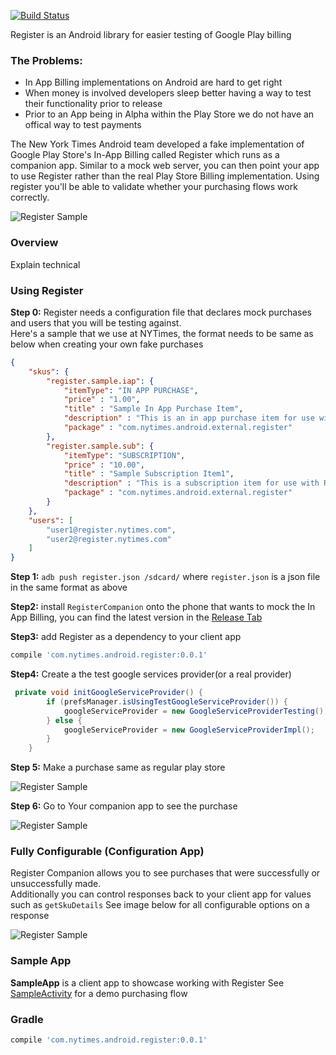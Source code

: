 [![Build Status](https://travis-ci.org/NYTimes/Register.svg?branch=master)](https://travis-ci.org/NYTimes/Register)

Register is an Android library for easier testing of Google Play billing

### The Problems:

+ In App Billing implementations on Android are  hard to get right
+ When money is involved developers sleep better having a way to test their functionality prior to release
+ Prior to an App being in Alpha within the Play Store we do not have an offical way to test payments

The New York Times Android team developed a fake implementation of Google Play Store's In-App Billing called Register
which runs as a companion app.  Similar to a mock web server, you can then point your app to use Register 
rather than the real Play Store Billing implementation.  Using register you'll be able to validate whether your purchasing flows work correctly.

![Register Sample](https://github.com/nytm/register/blob/master/images/registerCompanion.png?raw=true)



### Overview

Explain technical

### Using Register

**Step 0:** Register needs a configuration file that declares mock purchases and users that you will be testing against.  
Here's a  sample that we use at NYTimes, the format needs to be same as below when creating your own fake purchases
```json
{
	"skus": {
	    "register.sample.iap": {
			"itemType": "IN APP PURCHASE",
			"price" : "1.00",
			"title" : "Sample In App Purchase Item",
			"description" : "This is an in app purchase item for use with Register sample app",
			"package" : "com.nytimes.android.external.register"
	    },
		"register.sample.sub": {
			"itemType": "SUBSCRIPTION",
			"price" : "10.00",
			"title" : "Sample Subscription Item1",
			"description" : "This is a subscription item for use with Register sample app",
			"package" : "com.nytimes.android.external.register"
		}
	},
	"users": [
		"user1@register.nytimes.com",
		"user2@register.nytimes.com"
	]
}

```
**Step 1:** `adb push register.json /sdcard/` where `register.json` is a json file in the same format as above

**Step2:** install `RegisterCompanion` onto the phone that wants to mock the In App Billing, 
you can find the latest version in the [Release Tab](https://github.com/nytm/Register/releases/new)

**Step3:** add Register as a dependency to your client app 
```groovy 
compile 'com.nytimes.android.register:0.0.1'
```

**Step4:** Create a the test google services provider(or a real provider)

```java
 private void initGoogleServiceProvider() {
        if (prefsManager.isUsingTestGoogleServiceProvider()) {
            googleServiceProvider = new GoogleServiceProviderTesting();
        } else {
            googleServiceProvider = new GoogleServiceProviderImpl();
        }
    }
```

**Step 5:** Make a purchase same as regular play store

![Register Sample](https://github.com/nytm/register/blob/master/images/purchase.png?raw=true)

**Step 6:** Go to Your companion app to see the purchase 

![Register Sample](https://github.com/nytm/register/blob/master/images/purchased.png?raw=true)



### Fully Configurable (Configuration App)
Register Companion allows you to see purchases that were successfully or unsuccessfully made.  
Additionally you can control responses back to your client app for values such as `getSkuDetails` 
See image below for all configurable options on a response

![Register Sample](https://github.com/nytm/register/blob/master/images/registerCompanion.png?raw=true)

### Sample App

**SampleApp** is a client app to showcase working with Register 
See [SampleActivity](https://github.com/nytm/Register/blob/master/sampleApp/src/main/java/com/nytimes/android/external/register/sample/SampleActivity.java) for a demo  purchasing flow

### Gradle

```groovy
compile 'com.nytimes.android.register:0.0.1'
```
